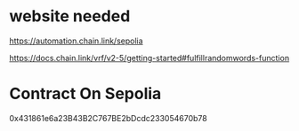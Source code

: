 # website needed

https://automation.chain.link/sepolia

https://docs.chain.link/vrf/v2-5/getting-started#fulfillrandomwords-function

# Contract On Sepolia

0x431861e6a23B43B2C767BE2bDcdc233054670b78
